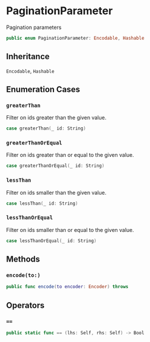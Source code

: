 # PaginationParameter

Pagination parameters

``` swift
public enum PaginationParameter: Encodable, Hashable 
```

## Inheritance

`Encodable`, `Hashable`

## Enumeration Cases

### `greaterThan`

Filter on ids greater than the given value.

``` swift
case greaterThan(_ id: String)
```

### `greaterThanOrEqual`

Filter on ids greater than or equal to the given value.

``` swift
case greaterThanOrEqual(_ id: String)
```

### `lessThan`

Filter on ids smaller than the given value.

``` swift
case lessThan(_ id: String)
```

### `lessThanOrEqual`

Filter on ids smaller than or equal to the given value.

``` swift
case lessThanOrEqual(_ id: String)
```

## Methods

### `encode(to:)`

``` swift
public func encode(to encoder: Encoder) throws 
```

## Operators

### `==`

``` swift
public static func == (lhs: Self, rhs: Self) -> Bool 
```
